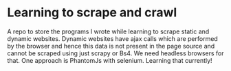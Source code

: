 # Learning to scrape and crawl

A repo to store the programs I wrote while learning to scrape static and dynamic websites. Dynamic websites have ajax calls which are performed by the browser and hence this data is not present in the page source and cannot be scraped using just scrapy or Bs4. We need headless browsers for that. 
One approach is PhantomJs with selenium. Learning that currently!
